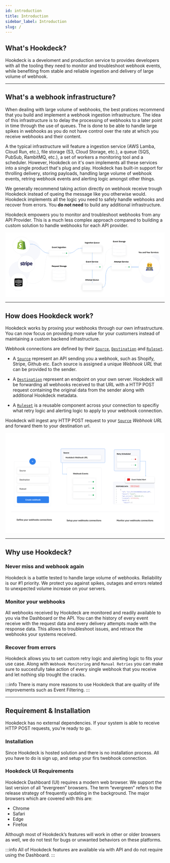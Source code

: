 ```yaml
---
id: introduction
title: Introduction
sidebar_label: Introduction
slug: /
---
```


## What's Hookdeck?

Hookdeck is a develoment and production service to provides developers with all the tooling they need to monitor and troubleshoot webhook events, while benefiting from stable and reliable ingestion and delivery of large volume of webhook.

---

## What's a webhook infrastructure?

When dealing with large volume of webhooks, the best pratices recommend that you build and implement a webhook ingestion infrastructure. The idea of this infrastructure is to delay the processing of webhooks to a later point in time through the use of queues. The is done to be able to handle large spikes in webhooks as you do not have control over the rate at which you receive webhooks and their content.

A the typical infrastructure will feature a ingestion service (AWS Lamba, Cloud Run, etc.), file storage (S3, Cloud Storage, etc.), a queue (SQS, PubSub, RambitMQ, etc.), a set of workers a monitoring tool and a scheduler. However, Hookdeck on it's own implements all these services into a single product that's plug and play. Hookdeck has built-in support for throlling delivery, storing payloads, handling large volume of webhook events, retring webhook events and alerting logic amongst other things.

We generally recommend taking action directly on webhook receive trough Hookdeck instead of queing the message like you otherwise would. Hookdeck implements all the logic you need to safely handle webhooks and recover from errors. You **do not need** to build any additional infrastructure.

Hookdeck empowers you to monitor and troubleshoot webhooks from any API Provider. This is a much less complex approach compared to building a custom solution to handle webhooks for each API provider.

![hookdeck_infrastructure](../static/img/introduction/hookdeck-infra.png)

---

## How does Hookdeck work?

Hookdeck works by proxing your webhooks through our own infrastructure. You can now focus on providing more value for your customers instead of maintaining a custom backend infrastructure.

Webhook connections are defined by their [`Source`](sources), [`Destination`](destinations) and [`Ruleset`](rulesets).

- A [`Source`](sources) represent an API sending you a webhook, such as Shopify, Stripe, Github etc. Each source is assigned a unique *Webhook URL* that can be provided to the sender.

- A [`Destination`](destinations) represent an endpoint on your own server. Hookdeck will be forwarding all webhooks received to that URL with a HTTP POST request containing the original data from the sender along with additional Hookdeck metadata.

- A [`Ruleset`](rulesets) is a reusable component across your connection to specifiy what retry logic and alerting logic to apply to your webhook connection.


Hookdeck will ingest any HTTP POST request to your [`Source`](sources) *Webhook URL*  and forward them to your destination url.


![hookdeck_infrastructure](../static/img/introduction/hookdeck-setup.png)

---

## Why use Hookdeck?

### Never miss and webhook again

Hookdeck is a battle tested to handle large volume of webhooks. Reliability is our #1 priority. We protect you against spikes, outages and errors related to unexpected volume increase on your servers. 

### Monitor your webhooks

All webhooks received by Hookdeck are monitored and readily available to you via the Dashboard or the API. You can the history of every event receive with the request data and every delivery attempts made with the response data. This allows to troubleshoot issues, and retrace the webhooks your systems received.

### Recover from errors

Hookdeck allows you to set custom retry logic and alerting logic to fits your use case. Along with `Webhook Monitoring` and `Manual Retries` you can make sure to succesfully take action of every single webhook that you receive and let nothing slip trought the cracks.

:::info
There is many more reasons to use Hookdeck that are quality of life improvements such as Event Filtering.
:::

---

## Requirement & Installation

Hookdeck has no external dependencies. If your system is able to receive HTTP POST requests, you’re ready to go.

### Installation

Since Hookdeck is hosted solution and there is no installation process. All you have to do is sign up, and setup your firs twebhook connection.

### Hookdeck UI Requirements

Hookdeck Dashboard (UI) requires a modern web browser. We support the last version of all “evergreen” browsers. The term “evergreen” refers to the release strategy of frequently updating in the background. The major browsers which are covered with this are:

- Chrome
- Safari
- Edge
- Firefox

Although most of Hookdeck’s features will work in other or older browsers as well, we do not test for bugs or unwanted behaviors on these platforms.

:::info
All of Hookdeck features are available via with API and do not require using the Dashboard.
:::
